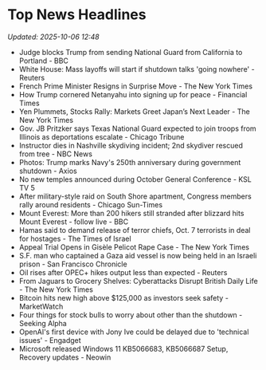 # Top News Headlines

_Updated: 2025-10-06 12:48_

- Judge blocks Trump from sending National Guard from California to Portland - BBC
- White House: Mass layoffs will start if shutdown talks 'going nowhere' - Reuters
- French Prime Minister Resigns in Surprise Move - The New York Times
- How Trump cornered Netanyahu into signing up for peace - Financial Times
- Yen Plummets, Stocks Rally: Markets Greet Japan’s Next Leader - The New York Times
- Gov. JB Pritzker says Texas National Guard expected to join troops from Illinois as deportations escalate - Chicago Tribune
- Instructor dies in Nashville skydiving incident; 2nd skydiver rescued from tree - NBC News
- Photos: Trump marks Navy's 250th anniversary during government shutdown - Axios
- No new temples announced during October General Conference - KSL TV 5
- After military-style raid on South Shore apartment, Congress members rally around residents - Chicago Sun-Times
- Mount Everest: More than 200 hikers still stranded after blizzard hits Mount Everest - follow live - BBC
- Hamas said to demand release of terror chiefs, Oct. 7 terrorists in deal for hostages - The Times of Israel
- Appeal Trial Opens in Gisèle Pelicot Rape Case - The New York Times
- S.F. man who captained a Gaza aid vessel is now being held in an Israeli prison - San Francisco Chronicle
- Oil rises after OPEC+ hikes output less than expected - Reuters
- From Jaguars to Grocery Shelves: Cyberattacks Disrupt British Daily Life - The New York Times
- Bitcoin hits new high above $125,000 as investors seek safety - MarketWatch
- Four things for stock bulls to worry about other than the shutdown - Seeking Alpha
- OpenAI's first device with Jony Ive could be delayed due to 'technical issues' - Engadget
- Microsoft released Windows 11 KB5066683, KB5066687 Setup, Recovery updates - Neowin